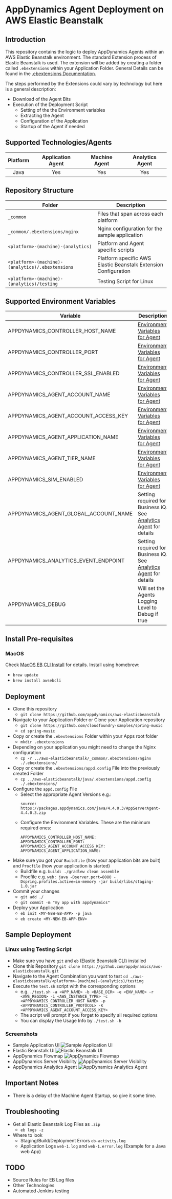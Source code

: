 # AppDynamics Agent Deployment on AWS Elastic Beanstalk
## Introduction
This repository contains the logic to deploy AppDynamics Agents within an AWS Elastic Beanstalk environment. The standard Extension process of Elastic Beanstalk is used. The extension will be added by creating a folder called `.ebextensions` within your Application Folder. General Details can be found in the [.ebextensions Documentation].

The steps performed by the Extensions could vary by technology but here is a general description:
* Download of the Agent Bits
* Execution of the Deployment Script
  * Setting of the the Environment variables
  * Extracting the Agent
  * Configuration of the Application
  * Startup of the Agent if needed

## Supported Technologies/Agents
| Platform | Application Agent | Machine Agent | Analytics Agent |
|:--------:|:-----------------:|:-------------:|:---------------:|
| Java     | Yes               | Yes           | Yes             |
## Repository Structure
| Folder                                           | Description                                                     |
|--------------------------------------------------|-----------------------------------------------------------------|
| `_common`                                        | Files that span across each platform                            |
| `_common/.ebextensions/nginx`                    | Nginx configuration for the sample application                  |
| `<platform>-(machine)-(analytics)`               | Platform and Agent specific scripts                             |
| `<platform>-(machine)-(analytics)/.ebextensions` | Platform specific AWS Elastic Beanstalk Extension Configuration |
| `<platform>-(machine)-(analytics)/testing`       | Testing Script for Linux                                        |
## Supported Environment Variables
| Variable                              | Description                                                         | Required | Default   |
|---------------------------------------|---------------------------------------------------------------------|----------|-----------|
| APPDYNAMICS_CONTROLLER_HOST_NAME      | [Environment Variables for Agent]                                   | Yes      | N/A       |
| APPDYNAMICS_CONTROLLER_PORT           | [Environment Variables for Agent]                                   | Yes      | N/A       |
| APPDYNAMICS_CONTROLLER_SSL_ENABLED    | [Environment Variables for Agent]                                   | No       | false     |
| APPDYNAMICS_AGENT_ACCOUNT_NAME        | [Environment Variables for Agent]                                   | No       | customer1 |
| APPDYNAMICS_AGENT_ACCOUNT_ACCESS_KEY  | [Environment Variables for Agent]                                   | Yes      | N/A       |
| APPDYNAMICS_AGENT_APPLICATION_NAME    | [Environment Variables for Agent]                                   | Yes      | N/A       |
| APPDYNAMICS_AGENT_TIER_NAME           | [Environment Variables for Agent]                                   | No       | Env Name  |
| APPDYNAMICS_SIM_ENABLED               | [Environment Variables for Agent]                                   | No       | false     |
| APPDYNAMICS_AGENT_GLOBAL_ACCOUNT_NAME | Setting required for Business iQ. See [Analytics Agent] for details | No       | N/A       |
| APPDYNAMICS_ANALYTICS_EVENT_ENDPOINT  | Setting required for Business iQ. See [Analytics Agent] for details | No       | N/A       |
| APPDYNAMICS_DEBUG                     | Will set the Agents Logging Level to Debug if true                  | No       | N/A       |
## Install Pre-requisites
### MacOS
Check [MacOS EB CLI Install] for details. Install using homebrew:
* `brew update`
* `brew install awsebcli`

## Deployment
* Clone this repository
  * `git clone https://github.com/appdynamics/aws-elasticbeanstalk`
* Navigate to your Application Folder or Clone your Application repository
  * `git clone https://github.com/cloudfoundry-samples/spring-music`
  * `cd spring-music`
* Copy or create the `.ebextensions` Folder within your Apps root folder
  * `mkdir .ebextensions`
* Depending on your application you might need to change the Nginx configuration
  * `cp -r ../aws-elasticbeanstalk/_common/.ebextensions/nginx ./.ebextensions/`
* Copy or create the `.ebextensions/appd.config` File into the previously created Folder
  * `cp ../aws-elasticbeanstalk/java/.ebextensions/appd.config ./.ebextensions/`
* Configure the `appd.config` File
  * Select the appropriate Agent Versions e.g.:  
    ```
    source: https://packages.appdynamics.com/java/4.4.0.3/AppServerAgent-4.4.0.3.zip
    ```
  * Configure the Environment Variables. These are the minimum required ones:  
    ```
    APPDYNAMICS_CONTROLLER_HOST_NAME:
    APPDYNAMICS_CONTROLLER_PORT:
    APPDYNAMICS_AGENT_ACCOUNT_ACCESS_KEY:
    APPDYNAMICS_AGENT_APPLICATION_NAME:
    ```
* Make sure you got your `Buildfile` (how your application bits are built) and `Procfile` (how your application is started)
  * Buildfile e.g. `build: ./gradlew clean assemble`
  * Procfile e.g. `web: java -Dserver.port=8080 -Dspring.profiles.active=in-memory -jar build/libs/staging-1.0.jar`
* Commit your changes
  * `git add ./`
  * `git commit -m "my app with appdynamics"`
* Deploy your Application
  * `eb init <MY-NEW-EB-APP> -p java`
  * `eb create <MY-NEW-EB-APP-ENV>`

## Sample Deployment
### Linux using Testing Script
* Make sure you have `git` and `eb` (Elastic Beanstalk CLI) installed
* Clone this Repository `git clone https://github.com/appdynamics/aws-elasticbeanstalk.git`
* Navigate to the Agent Combination you want to test `cd ./aws-elasticbeanstalk/<platform>-(machine)-(analytics)/testing`
* Execute the `test.sh` script with the corresponding options
  * e.g. `./test.sh -a <APP_NAME> -b <BASE_DIR> -e <ENV_NAME> -r <AWS_REGION> -i <AWS_INSTANCE_TYPE> -c <APPDYNAMICS_CONTROLLER_HOST_NAME> -p <APPDYNAMICS_CONTROLLER_PROTOCOL> -K <APPDYNAMICS_AGENT_ACCOUNT_ACCESS_KEY>`
  * The script will prompt if you forget to specify all required options
  * You can display the Usage Info by `./test.sh -h`

### Screenshots
* Sample Application UI
![Sample Application UI](screenshots/java_sample_app.png)
* Elastic Beanstalk UI
![Elastic Beanstalk UI](screenshots/java_sample_app_eb_console.png)
* AppDynamics Flowmap
![AppDynamics Flowmap](screenshots/java_sample_app_appd_flowmap.png)
* AppDynamics Server Visibility
![AppDynamics Server Visibility](screenshots/java_sample_app_appd_server.png)
* AppDynamics Analytics Agent
![AppDynamics Analytics Agent](screenshots/java_sample_app_appd_analytics.png)
## Important Notes
* There is a delay of the Machine Agent Startup, so give it some time.

## Troubleshooting
* Get all Elastic Beanstalk Log Files as `.zip`
  * `eb logs -z`
* Where to look
  * Staging/Build/Deployment Errors `eb-activity.log`
  * Application Logs `web-1.log` and `web-1.error.log` (Example for a Java web App)

## TODO
* Source Rules for EB Log files
* Other Technologies
* Automated Jenkins testing

[MacOS EB CLI Install]: https://docs.aws.amazon.com/elasticbeanstalk/latest/dg/eb-cli3-install-osx.html
[Environment Variables for Agent]: https://docs.appdynamics.com/display/latest/Use+Environment+Variables+for+Java+Agent+Settings
[Analytics Agent]: https://docs.appdynamics.com/display/latest/Installing+Agent-Side+Components#InstallingAgent-SideComponents-InstallAnalyticsAgentonLinux
[.ebextensions Documentation]: https://docs.aws.amazon.com/elasticbeanstalk/latest/dg/ebextensions.html

